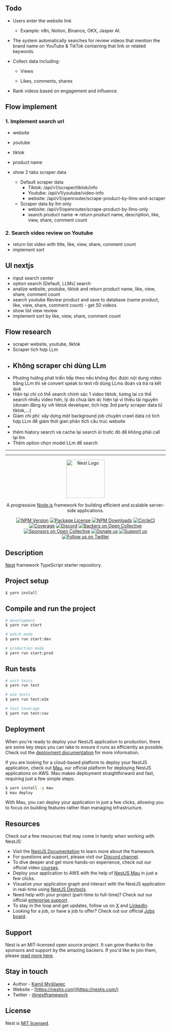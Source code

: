 ## Todo

- Users enter the website link
  - Example: n8n, Notion, Binance, OKX, Jasper AI.
- The system automatically searches for review videos that mention the brand name on YouTube & TikTok containing that link or related keywords.
- Collect data including:

  - Views

  - Likes, comments, shares

- Rank videos based on engagement and influence.

## Flow implement

### 1. Implement search url
- website
- youtube
- tiktok
- product name

- show 2 tabs scraper data
  - Default scraper data
    - Tiktok: /api/v1/scraper/tiktok/info
    - Youtube: /api/v1/youtube/video-info
    - website: /api/v1/openrouter/scrape-product-by-llms-and-scraper
  - Scraper data by llm only
    - website: /api/v1/openrouter/scrape-product-by-llms-only
    - search product name
=> return product name, description, like, view, share, comment count

### 2. Search video review on Youtube
- return list video with title, like, view, share, comment count
- implement sort

## UI nextjs

- input search center
- option search [Default, LLMs] search
- analize website, youtube, tiktok and return product name, like, view, share, comment count
- search youtube Review product and save to database (name product, like, view, share, comment count) - get 50 videos
- show list view review
- implement sort by like, view, share, comment count

## Flow research

- scraper website, youtube, tiktok
- Scraper tích hợp LLm
- Không scraper chỉ dùng LLm
    - 
- Phương hướng phát triển tiếp theo nếu không đọc được nội dung video bằng LLm thì sẽ convert speak to text rồi dùng LLms đoán và trả ra kết quả
- Hiện tại chỉ có thể search chính xác 1 video tiktok, tương lai có thể search nhiều video hơn, lý do chưa làm dc hiện tại vì thiếu tài nguyên (donain đăng ký với tiktok developer, tích hợp 3rd party scraper data tử tiktok,…)
- Giảm chi phí: xây dựng một background job chuyên crawl data có tích hợp LLm để giảm thời gian phân tích cấu trúc website
- 
- thêm híatory search và cache lại search ủl trước đó để không phải call lại llm
- Thêm option chọn model LLm để search 


---
---

<p align="center">
  <a href="http://nestjs.com/" target="blank"><img src="https://nestjs.com/img/logo-small.svg" width="120" alt="Nest Logo" /></a>
</p>

[circleci-image]: https://img.shields.io/circleci/build/github/nestjs/nest/master?token=abc123def456
[circleci-url]: https://circleci.com/gh/nestjs/nest

  <p align="center">A progressive <a href="http://nodejs.org" target="_blank">Node.js</a> framework for building efficient and scalable server-side applications.</p>
    <p align="center">
<a href="https://www.npmjs.com/~nestjscore" target="_blank"><img src="https://img.shields.io/npm/v/@nestjs/core.svg" alt="NPM Version" /></a>
<a href="https://www.npmjs.com/~nestjscore" target="_blank"><img src="https://img.shields.io/npm/l/@nestjs/core.svg" alt="Package License" /></a>
<a href="https://www.npmjs.com/~nestjscore" target="_blank"><img src="https://img.shields.io/npm/dm/@nestjs/common.svg" alt="NPM Downloads" /></a>
<a href="https://circleci.com/gh/nestjs/nest" target="_blank"><img src="https://img.shields.io/circleci/build/github/nestjs/nest/master" alt="CircleCI" /></a>
<a href="https://coveralls.io/github/nestjs/nest?branch=master" target="_blank"><img src="https://coveralls.io/repos/github/nestjs/nest/badge.svg?branch=master#9" alt="Coverage" /></a>
<a href="https://discord.gg/G7Qnnhy" target="_blank"><img src="https://img.shields.io/badge/discord-online-brightgreen.svg" alt="Discord"/></a>
<a href="https://opencollective.com/nest#backer" target="_blank"><img src="https://opencollective.com/nest/backers/badge.svg" alt="Backers on Open Collective" /></a>
<a href="https://opencollective.com/nest#sponsor" target="_blank"><img src="https://opencollective.com/nest/sponsors/badge.svg" alt="Sponsors on Open Collective" /></a>
  <a href="https://paypal.me/kamilmysliwiec" target="_blank"><img src="https://img.shields.io/badge/Donate-PayPal-ff3f59.svg" alt="Donate us"/></a>
    <a href="https://opencollective.com/nest#sponsor"  target="_blank"><img src="https://img.shields.io/badge/Support%20us-Open%20Collective-41B883.svg" alt="Support us"></a>
  <a href="https://twitter.com/nestframework" target="_blank"><img src="https://img.shields.io/twitter/follow/nestframework.svg?style=social&label=Follow" alt="Follow us on Twitter"></a>
</p>
  <!--[![Backers on Open Collective](https://opencollective.com/nest/backers/badge.svg)](https://opencollective.com/nest#backer)
  [![Sponsors on Open Collective](https://opencollective.com/nest/sponsors/badge.svg)](https://opencollective.com/nest#sponsor)-->

## Description

[Nest](https://github.com/nestjs/nest) framework TypeScript starter repository.

## Project setup

```bash
$ yarn install
```

## Compile and run the project

```bash
# development
$ yarn run start

# watch mode
$ yarn run start:dev

# production mode
$ yarn run start:prod
```

## Run tests

```bash
# unit tests
$ yarn run test

# e2e tests
$ yarn run test:e2e

# test coverage
$ yarn run test:cov
```

## Deployment

When you're ready to deploy your NestJS application to production, there are some key steps you can take to ensure it runs as efficiently as possible. Check out the [deployment documentation](https://docs.nestjs.com/deployment) for more information.

If you are looking for a cloud-based platform to deploy your NestJS application, check out [Mau](https://mau.nestjs.com), our official platform for deploying NestJS applications on AWS. Mau makes deployment straightforward and fast, requiring just a few simple steps:

```bash
$ yarn install -g mau
$ mau deploy
```

With Mau, you can deploy your application in just a few clicks, allowing you to focus on building features rather than managing infrastructure.

## Resources

Check out a few resources that may come in handy when working with NestJS:

- Visit the [NestJS Documentation](https://docs.nestjs.com) to learn more about the framework.
- For questions and support, please visit our [Discord channel](https://discord.gg/G7Qnnhy).
- To dive deeper and get more hands-on experience, check out our official video [courses](https://courses.nestjs.com/).
- Deploy your application to AWS with the help of [NestJS Mau](https://mau.nestjs.com) in just a few clicks.
- Visualize your application graph and interact with the NestJS application in real-time using [NestJS Devtools](https://devtools.nestjs.com).
- Need help with your project (part-time to full-time)? Check out our official [enterprise support](https://enterprise.nestjs.com).
- To stay in the loop and get updates, follow us on [X](https://x.com/nestframework) and [LinkedIn](https://linkedin.com/company/nestjs).
- Looking for a job, or have a job to offer? Check out our official [Jobs board](https://jobs.nestjs.com).

## Support

Nest is an MIT-licensed open source project. It can grow thanks to the sponsors and support by the amazing backers. If you'd like to join them, please [read more here](https://docs.nestjs.com/support).

## Stay in touch

- Author - [Kamil Myśliwiec](https://twitter.com/kammysliwiec)
- Website - [https://nestjs.com](https://nestjs.com/)
- Twitter - [@nestframework](https://twitter.com/nestframework)

## License

Nest is [MIT licensed](https://github.com/nestjs/nest/blob/master/LICENSE).
